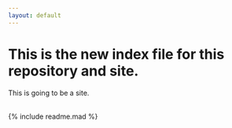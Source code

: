 ```yaml
---
layout: default
---
```


<h1>This is the new index file for this repository and site.</h1>
<p>This is going to be a site.</p>

<br>
{% include readme.mad %}
